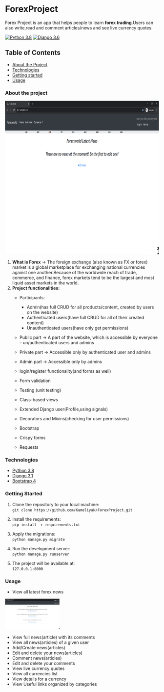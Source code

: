 # ForexProject
Forex Project is an app that helps people to learn **forex trading**.Users can also write,read and comment articles/news and see live currency quotes.

[![Python 3.8](https://img.shields.io/badge/python-3.8-green.svg)](https://www.python.org/)
[![Django 3.6](https://img.shields.io/badge/django-3.1-green.svg)](https://www.djangoproject.com/)

## Table of Contents
* [About the Project](#about-the-project)
* [Technologies](#technologies)
* [Getting started](#getting-started)
* [Usage](#usage)

### About the project
 
<img src="static/accounts/images/home_page.png" height="500"  alt="'">

 1. **What is Forex** -> The foreign exchange (also known as FX or forex) market is a global marketplace for exchanging national currencies against one another.Because of the worldwide reach of trade, commerce, and finance, forex markets tend to be the largest and most liquid asset markets in the world.
 1. **Project functionalities:**
    * Participants: 
        * Admin(has full CRUD for all products/content, created by users on the website)
        * Authenticated users(have full CRUD for all of their created content)
        * Unauthenticated users(have only get permissions)
        
    * Public part -> A part of the website, which is accessible by everyone – un/authenticated users
and admins
    * Private part -> Accessible only by authenticated user and admins
    * Admin part -> Accessible only by admins
    * login/register functionality(and forms as well)
    * Form validation
    * Testing (unit testing)
    * Class-based views
    * Extended Django user(Profile,using signals)
    * Decorators and Mixins(checking for user permissions)
    * Bootstrap
    * Crispy forms
    * Requests
    
### Technologies
* [Python 3.8](https://www.python.org/downloads/release/python-380/)
* [Django 3.1](https://www.djangoproject.com/)
* [Bootstrap 4](https://getbootstrap.com/)
### Getting Started
1. Clone the repository to your local machine:\
`git clone https://github.com/KameliyaN/ForexProject.git`

1. Install the requirements:\
`pip install -r requirements.txt`

1. Apply the migrations:\
`python manage.py migrate`
 
1. Run the development server:\
 `python manage.py runserver`

1. The project will be available at:\
 `127.0.0.1:8000`


### Usage

* View all latest forex news 
<img src="static/accounts/images/homepnews.png" height="100">

* View full news(article) with its comments
* View all news(articles) of a given user
* Add/Create news(articles)
* Edit and delete your news(articles)
* Comment news(articles)
* Edit and delete your comments
* View live currency quotes
* View  all currencies list
* View details for a currency 
* View Useful links organized by categories
